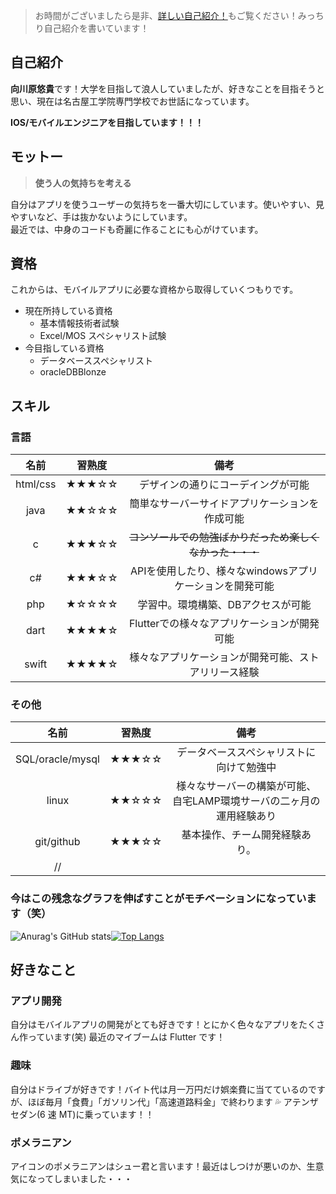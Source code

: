 > お時間がございましたら是非、[詳しい自己紹介！](https://github.com/Mu-munn/Mu-munn/blob/main/learnmore/MoreDetails.md)もご覧ください！みっちり自己紹介を書いています！

## 自己紹介

**向川原悠貴**です！大学を目指して浪人していましたが、好きなことを目指そうと思い、現在は名古屋工学院専門学校でお世話になっています。

**IOS/モバイルエンジニアを目指しています！！！**

## モットー

> **使う人の気持ちを考える**

自分はアプリを使うユーザーの気持ちを一番大切にしています。使いやすい、見やすいなど、手は抜かないようにしています。  
最近では、中身のコードも奇麗に作ることにも心がけています。

## 資格

これからは、モバイルアプリに必要な資格から取得していくつもりです。

- 現在所持している資格
  - 基本情報技術者試験
  - Excel/MOS スペシャリスト試験
- 今目指している資格
  - データベーススペシャリスト
  - oracleDBBlonze

## スキル
### 言語
| 名前 | 習熟度 | 備考 |
|:----------:|:-----------:|:------------:|
| html/css   | ★★★☆☆ | デザインの通りにコーデイングが可能 |
| java | ★★☆☆☆ | 簡単なサーバーサイドアプリケーションを作成可能 |
| c | ★★★☆☆ | ~~コンソールでの勉強ばかりだっため楽しくなかった・・・~~ | 
| c#  | ★★★☆☆ | APIを使用したり、様々なwindowsアプリケーションを開発可能 |
| php  | ★☆☆☆☆ | 学習中。環境構築、DBアクセスが可能 |
| dart | ★★★★☆ | Flutterでの様々なアプリケーションが開発可能 |
| swift    | ★★★★☆ | 様々なアプリケーションが開発可能、ストアリリース経験 |
### その他
| 名前 | 習熟度 | 備考 |
|:----------:|:-----------:|:------------:|
| SQL/oracle/mysql   | ★★★☆☆ | データベーススペシャリストに向けて勉強中 |
| linux | ★★☆☆☆ | 様々なサーバーの構築が可能、自宅LAMP環境サーバの二ヶ月の運用経験あり | 
| git/github | ★★★☆☆ | 基本操作、チーム開発経験あり。 | 
//|  |  |  | 


### 今はこの残念なグラフを伸ばすことがモチベーションになっています（笑）
![Anurag's GitHub stats](https://github-readme-stats.vercel.app/api?username=Mu-munn&show_icons=true)[![Top Langs](https://github-readme-stats.vercel.app/api/top-langs/?username=Mu-munn&layout=compact)](https://github.com/anuraghazra/github-readme-stats)

## 好きなこと

### アプリ開発

自分はモバイルアプリの開発がとても好きです！とにかく色々なアプリをたくさん作っています(笑)
最近のマイブームは Flutter です！

### 趣味

自分はドライブが好きです！バイト代は月一万円だけ娯楽費に当てているのですが、ほぼ毎月「食費」「ガソリン代」「高速道路料金」で終わります 💦 アテンザセダン(6 速 MT)に乗っています！！

### ポメラニアン

アイコンのポメラニアンはシュー君と言います！最近はしつけが悪いのか、生意気になってしまいました・・・
